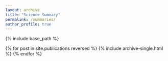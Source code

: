 ```yaml
---
layout: archive
title: "Science Summary"
permalink: /summaries/
author_profile: true
---
```


{% include base_path %}

{% for post in site.publications reversed %}
  {% include archive-single.html %}
{% endfor %}

